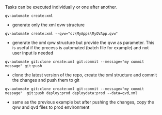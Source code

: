 Tasks can be executed individually or one after another. 

`qv-automate create:xml` 

* generate only the xml qvw structure

`qv-automate create:xml --qvw="c:\MyApps\MyQVApp.qvw"`

*  generate the xml qvw structure but provide the qvw as parameter. This is useful if the process is automated (batch file for example) and not user input is needed

`qv-automate git:clone create:xml git:commit --message="my commit message" git:push` 

* clone the latest version of the repo, create the xml structure and commit the changes and push them to git

`qv-automate git:clone create:xml git:commit --message="my commit message"  git:push deploy:prod deploydata:prod --data=qvd,xml` 

* same as the previous example but after pushing the changes, copy the qvw and qvd files to prod environment